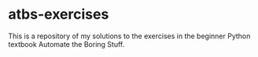 # atbs-exercises
This is a repository of my solutions to the exercises in the beginner Python textbook Automate the Boring Stuff.
